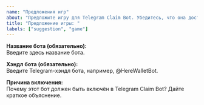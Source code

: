 ```yaml
---
name: "Предложения игр"
about: "Предложите игру для Telegram Claim Bot. Убедитесь, что она доступна через Telegram Web. Игры, требующие виртуального видеоигрового процесса, такие как гонки или падающие объекты, могут быть неподходящими."
title: "Предложение игры: "
labels: ["suggestion", "game"]
---
```


**Название бота (обязательно):**  
Введите здесь название бота.

**Хэндл бота (обязательно):**  
Введите Telegram-хэндл бота, например, @HereWalletBot.

**Причина включения:**  
Почему этот бот должен быть включён в Telegram Claim Bot? Дайте краткое объяснение.
